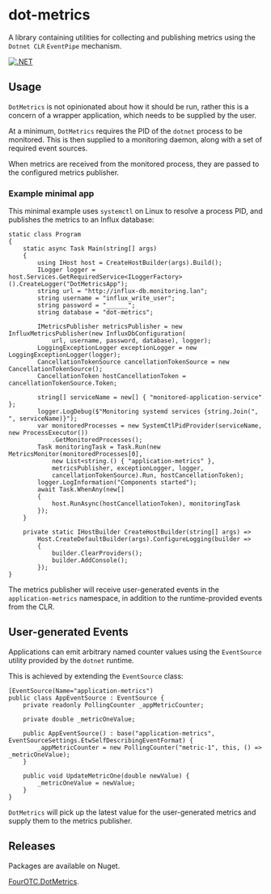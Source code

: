 # dot-metrics

A library containing utilities for collecting and publishing metrics using the `Dotnet CLR` `EventPipe` mechanism.

[![.NET](https://github.com/4OTC/dot-metrics/actions/workflows/dotnet.yml/badge.svg)](https://github.com/4OTC/dot-metrics/actions/workflows/dotnet.yml)

## Usage

`DotMetrics` is not opinionated about how it should be run, rather this is a concern of a wrapper application, which needs to be supplied by the user.

At a minimum, `DotMetrics` requires the PID of the `dotnet` process to be monitored. This is then supplied to a monitoring daemon, along with a set of required event sources.

When metrics are received from the monitored process, they are passed to the configured metrics publisher.

### Example minimal app

This minimal example uses `systemctl` on Linux to resolve a process PID, and publishes the metrics to an Influx database:

```
static class Program
{
    static async Task Main(string[] args)
    {
        using IHost host = CreateHostBuilder(args).Build();
        ILogger logger = host.Services.GetRequiredService<ILoggerFactory>().CreateLogger("DotMetricsApp");
        string url = "http://influx-db.monitoring.lan";
        string username = "influx_write_user";
        string password = "______";
        string database = "dot-metrics";

        IMetricsPublisher metricsPublisher = new InfluxMetricsPublisher(new InfluxDbConfiguration(
            url, username, password, database), logger);
        LoggingExceptionLogger exceptionLogger = new LoggingExceptionLogger(logger);
        CancellationTokenSource cancellationTokenSource = new CancellationTokenSource();
        CancellationToken hostCancellationToken = cancellationTokenSource.Token;

        string[] serviceName = new[] { "monitored-application-service" };
        logger.LogDebug($"Monitoring systemd services {string.Join(", ", serviceName)}");
        var monitoredProcesses = new SystemCtlPidProvider(serviceName, new ProcessExecutor())
            .GetMonitoredProcesses();
        Task monitoringTask = Task.Run(new MetricsMonitor(monitoredProcesses[0],
            new List<string.() { "application-metrics" },
            metricsPublisher, exceptionLogger, logger,
            cancellationTokenSource).Run, hostCancellationToken);
        logger.LogInformation("Components started");
        await Task.WhenAny(new[]
        {
            host.RunAsync(hostCancellationToken), monitoringTask
        });
    }

    private static IHostBuilder CreateHostBuilder(string[] args) =>
        Host.CreateDefaultBuilder(args).ConfigureLogging(builder =>
        {
            builder.ClearProviders();
            builder.AddConsole();
        });
}
``` 

The metrics publisher will receive user-generated events in the `application-metrics` namespace, in addition to the runtime-provided events from the CLR.

## User-generated Events

Applications can emit arbitrary named counter values using the `EventSource` utility provided by the `dotnet` runtime. 

This is achieved by extending the `EventSource` class:

```
[EventSource(Name="application-metrics")
public class AppEventSource : EventSource {
    private readonly PollingCounter _appMetricCounter;

    private double _metricOneValue;

    public AppEventSource() : base("application-metrics", EventSourceSettings.EtwSelfDescribingEventFormat) {
        _appMetricCounter = new PollingCounter("metric-1", this, () => _metricOneValue);
    }

    public void UpdateMetricOne(double newValue) {
        _metricOneValue = newValue;
    }
}
```

`DotMetrics` will pick up the latest value for the user-generated metrics and supply them to the metrics publisher.

## Releases

Packages are available on Nuget.

[FourOTC.DotMetrics](https://www.nuget.org/packages/FourOTC.DotMetrics).
